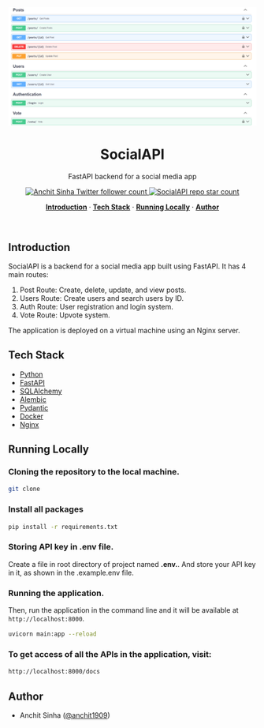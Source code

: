 <img alt="SocialAPI - Social Media app" src="/assets/fastapi-social-media.png">
    <h1 align="center">SocialAPI</h1>

<p align="center">
    FastAPI backend for a social media app
</p>

<p align="center">
  <a href="https://twitter.com/anchit1909" target="_blank">
    <img src="https://img.shields.io/twitter/follow/anchit1909?style=flat&label=anchit1909&logo=twitter&color=0bf&logoColor=fff" alt="Anchit Sinha Twitter follower count" />
  </a>
  <a href="https://github.com/Anchit1909/blockbnb-decentralized-house-rental-platform" target="_blank">
    <img src="https://img.shields.io/github/stars/Anchit1909/social-media-fastapi?label=Anchit1909%2FSocialAPI" alt="SocialAPI repo star count" />
  </a>
</p>

<p align="center">
  <a href="#introduction"><strong>Introduction</strong></a> ·
  <a href="#tech-stack"><strong>Tech Stack</strong></a> ·
  <a href="#running-locally"><strong>Running Locally</strong></a> ·
  <a href="#author"><strong>Author</strong></a>
</p>
<br/>

## Introduction

SocialAPI is a backend for a social media app built using FastAPI. It has 4 main routes:

1. Post Route: Create, delete, update, and view posts.
2. Users Route: Create users and search users by ID.
3. Auth Route: User registration and login system.
4. Vote Route: Upvote system.

The application is deployed on a virtual machine using an Nginx server.

## Tech Stack

- [Python](https://www.python.org/)
- [FastAPI](https://fastapi.tiangolo.com/)
- [SQLAlchemy](https://www.sqlalchemy.org/)
- [Alembic](https://pypi.org/project/alembic/)
- [Pydantic](https://docs.pydantic.dev/latest/)
- [Docker](https://www.docker.com/)
- [Nginx](https://nginx.org/en/)

## Running Locally

### Cloning the repository to the local machine.

```bash
git clone
```

### Install all packages

```bash
pip install -r requirements.txt
```

### Storing API key in .env file.

Create a file in root directory of project named **.env.**. And store your API key in it, as shown in the .example.env file.

### Running the application.

Then, run the application in the command line and it will be available at `http://localhost:8000`.

```bash
uvicorn main:app --reload
```

### To get access of all the APIs in the application, visit:

```bash
http://localhost:8000/docs
```

## Author

- Anchit Sinha ([@anchit1909](https://twitter.com/anchit1909))
